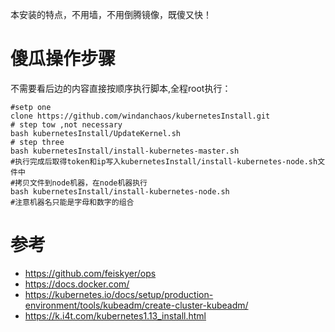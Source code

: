 本安装的特点，不用墙，不用倒腾镜像，既傻又快！
# 傻瓜操作步骤
不需要看后边的内容直接按顺序执行脚本,全程root执行：
```
#setp one
clone https://github.com/windanchaos/kubernetesInstall.git
# step tow ,not necessary
bash kubernetesInstall/UpdateKernel.sh
# step three
bash kubernetesInstall/install-kubernetes-master.sh
#执行完成后取得token和ip写入kubernetesInstall/install-kubernetes-node.sh文件中
#拷贝文件到node机器，在node机器执行
bash kubernetesInstall/install-kubernetes-node.sh
#注意机器名只能是字母和数字的组合
```

# 参考
- https://github.com/feiskyer/ops
- https://docs.docker.com/
- https://kubernetes.io/docs/setup/production-environment/tools/kubeadm/create-cluster-kubeadm/
- https://k.i4t.com/kubernetes1.13_install.html
